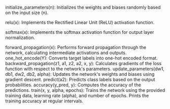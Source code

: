 initialize_parameters(n): Initializes the weights and biases randomly based on the input size (n).

relu(x): Implements the Rectified Linear Unit (ReLU) activation function.

softmax(x): Implements the softmax activation function for output layer normalization.

forward_propagation(x): Performs forward propagation through the network, calculating intermediate activations and outputs.
one_hot_encode(Y): Converts target labels into one-hot encoded format.
backward_propagation(z1, a1, z2, a2, x, y): Calculates gradients of the loss function with respect to the network's parameters.
update_parameters(dw1, db1, dw2, db2, alpha): Updates the network's weights and biases using gradient descent.
predict(a2): Predicts class labels based on the output probabilities.
accuracy(y_pred, y): Computes the accuracy of the predictions.
train(x, y, alpha, epochs): Trains the network using the provided training data, learning rate (alpha), and number of epochs. Prints the training accuracy at regular intervals.
